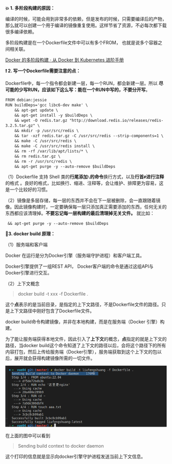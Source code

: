 **:boom: 1. 多阶段构建的原因：**

编译的时候，可能会用到非常多的依赖，但是发布的时候，只需要编译后的产物，那么就可以创建一个用于编译的镜像重复使用。这样节省了资源，不必每次都下载很多编译依赖。

多阶段构建是在一个Dockerfile文件中可以有多个FROM， 也就是说多个容器之间相关联。

[Docker 的多阶段构建 · 从 Docker 到 Kubernetes 进阶手册](https://www.qikqiak.com/k8s-book/docs/12.Docker%E7%9A%84%E5%A4%9A%E9%98%B6%E6%AE%B5%E6%9E%84%E5%BB%BA.html)

**:exclamation: 2. 写一个Dockerfile需要注意的点：**

Dockerfile中，每一个指令都会新建一层，每一个RUN，都会新建一层。所以 **尽可能的少写RUN，应该如下这么写：能在一个RUN中写的，不要分开写**。

```docker
FROM debian:jessie
RUN buildDeps='gcc libc6-dev make' \
    && apt-get update \
    && apt-get install -y $buildDeps \
    && wget -O redis.tar.gz "http://download.redis.io/releases/redis-3.2.5.tar.gz" \
    && mkdir -p /usr/src/redis \
    && tar -xzf redis.tar.gz -C /usr/src/redis --strip-components=1 \
    && make -C /usr/src/redis \
    && make -C /usr/src/redis install \
    && rm -rf /var/lib/apt/lists/* \
    && rm redis.tar.gz \
    && rm -r /usr/src/redis \
    && apt-get purge -y --auto-remove $buildDeps
```

（1）Dockerfile 支持 Shell 类的**行尾添加`\`的命令**换行方式，以及**行首`#`进行注释**的格式 。良好的格式，比如换行、缩进、注释等，会让维护、排障更为容易，这是一个比较好的习惯。

（2）镜像是多层存储，每一层的东西并不会在下一层被删除，会一直跟随着镜像。因此镜像构建时，一定要确保每一层只添加真正需要添加的东西，任何无关的东西都应该清理掉。**不要忘记每一层构建的最后清理掉无关文件。** 就比如：

```
 && apt-get purge -y --auto-remove $buildDeps
```

**:maple_leaf:3. docker build 原理：**

（1）服务端和客户端

Docker 在运行是分为Docker引擎（服务端守护进程）和客户端工具。

Docker引擎提供了一组REST API， Docker客户端的命令是通过这组API与Docker引擎进行交互。

（2）上下文概念

> docker build -t xxx -f Dockerfile .

这个**点**表示的是当前目录，是指定的上下文路径，不是Dockerfile文件的路径。只是上下文路径中刚好包含了Dockerfile文件。

docker build命令构建镜像，并非在本地构建，而是在服务端（Docker 引擎）构建。

为了能让服务端获得本地文件，因此引入了**上下文**的概念，**点**指定的就是上下文的路径，当docker build这个命令知道了上下文的路径以后，会将这个路径下的所有内容打包，然后上传给服务端（Docker引擎），服务端获取到这个上下文的包以后，展开就会获得构建镜像所需的一切文件。

![](../../../../操作/assets/2022-11-15-10-57-13-image.png)

在上面的图中可以看到

> Sending build context to docker daemon

这个打印的信息就是显示向docker引擎守护进程发送当前上下文信息。

